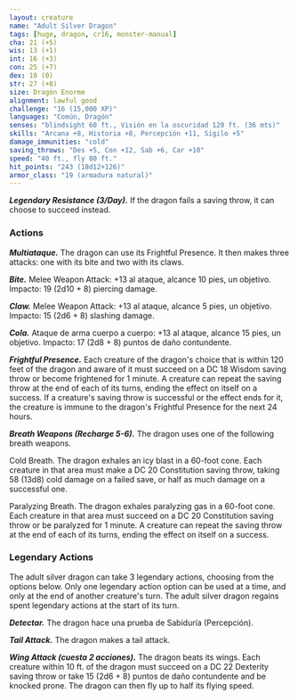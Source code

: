 ```yaml
---
layout: creature
name: "Adult Silver Dragon"
tags: [huge, dragon, cr16, monster-manual]
cha: 21 (+5)
wis: 13 (+1)
int: 16 (+3)
con: 25 (+7)
dex: 10 (0)
str: 27 (+8)
size: Dragón Enorme
alignment: lawful good
challenge: "16 (15,000 XP)"
languages: "Común, Dragón"
senses: "blindsight 60 ft., Visión en la oscuridad 120 ft. (36 mts)"
skills: "Arcana +8, Historia +8, Percepción +11, Sigilo +5"
damage_immunities: "cold"
saving_throws: "Des +5, Con +12, Sab +6, Car +10"
speed: "40 ft., fly 80 ft."
hit_points: "243 (18d12+126)"
armor_class: "19 (armadura natural)"
---
```


***Legendary Resistance (3/Day).*** If the dragon fails a saving throw, it can choose to succeed instead.

### Actions

***Multiataque.*** The dragon can use its Frightful Presence. It then makes three attacks: one with its bite and two with its claws.

***Bite.*** Melee Weapon Attack: +13 al ataque, alcance 10 pies, un objetivo. Impacto: 19 (2d10 + 8) piercing damage.

***Claw.*** Melee Weapon Attack: +13 al ataque, alcance 5 pies, un objetivo. Impacto: 15 (2d6 + 8) slashing damage.

***Cola.*** Ataque de arma cuerpo a cuerpo: +13 al ataque, alcance 15 pies, un objetivo. Impacto: 17 (2d8 + 8) puntos de daño contundente.

***Frightful Presence.*** Each creature of the dragon's choice that is within 120 feet of the dragon and aware of it must succeed on a DC 18 Wisdom saving throw or become frightened for 1 minute. A creature can repeat the saving throw at the end of each of its turns, ending the effect on itself on a success. If a creature's saving throw is successful or the effect ends for it, the creature is immune to the dragon's Frightful Presence for the next 24 hours.

***Breath Weapons (Recharge 5-6).*** The dragon uses one of the following breath weapons.

Cold Breath. The dragon exhales an icy blast in a 60-foot cone. Each creature in that area must make a DC 20 Constitution saving throw, taking 58 (13d8) cold damage on a failed save, or half as much damage on a successful one.

Paralyzing Breath. The dragon exhales paralyzing gas in a 60-foot cone. Each creature in that area must succeed on a DC 20 Constitution saving throw or be paralyzed for 1 minute. A creature can repeat the saving throw at the end of each of its turns, ending the effect on itself on a success.

### Legendary Actions

The adult silver dragon can take 3 legendary actions, choosing from the options below. Only one legendary action option can be used at a time, and only at the end of another creature's turn. The adult silver dragon regains spent legendary actions at the start of its turn.

***Detectar.*** The dragon hace una prueba de Sabiduría (Percepción).

***Tail Attack.*** The dragon makes a tail attack.

***Wing Attack (cuesta 2 acciones).*** The dragon beats its wings. Each creature within 10 ft. of the dragon must succeed on a DC 22 Dexterity saving throw or take 15 (2d6 + 8) puntos de daño contundente and be knocked prone. The dragon can then fly up to half its flying speed.